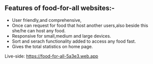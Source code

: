 ## Features of food-for-all websites:-

- User friendly,and comprehensive,
- Once can request for food that host another users,also beside this she/he can host any food.
- Responsive for small,medium and large devices.
- Sort and serach functionality added to access any food fast.
- Gives the total statistics on home page.

Live-side: https://food-for-all-5a3e3.web.app
